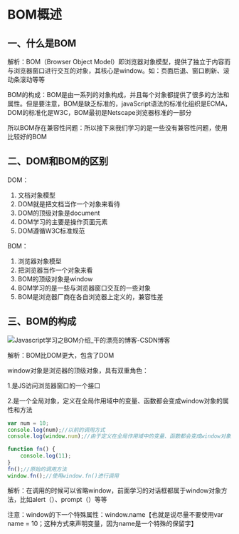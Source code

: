 # BOM概述

## 一、什么是BOM

解析：BOM（Browser Object Model）即浏览器对象模型，提供了独立于内容而与浏览器窗口进行交互的对象，其核心是window。如：页面后退、窗口刷新、滚动条滚动等等

BOM的构成：BOM是由一系列的对象构成，并且每个对象都提供了很多的方法和属性。但是要注意，BOM是缺乏标准的，javaScript语法的标准化组织是ECMA，DOM的标准化是W3C，BOM最初是Netscape浏览器标准的一部分

所以BOM存在兼容性问题：所以接下来我们学习的是一些没有兼容性问题，使用比较好的BOM

## 二、DOM和BOM的区别

DOM：

1. 文档对象模型
2. DOM就是把文档当作一个对象来看待
3. DOM的顶级对象是document
4. DOM学习的主要是操作页面元素
5. DOM遵循W3C标准规范

BOM：

1. 浏览器对象模型
2. 把浏览器当作一个对象来看
3. BOM的顶级对象是window
4. BOM学习的是一些与浏览器窗口交互的一些对象
5. BOM是浏览器厂商在各自浏览器上定义的，兼容性差

## 三、BOM的构成

![Javascript学习之BOM介绍_干的漂亮的博客-CSDN博客](https://img-blog.csdnimg.cn/6cfa509367f7453e8e52a025d27832a9.png)

解析：BOM比DOM更大，包含了DOM

window对象是浏览器的顶级对象，具有双重角色：

1.是JS访问浏览器窗口的一个接口

2.是一个全局对象，定义在全局作用域中的变量、函数都会变成window对象的属性和方法

```javascript
var num = 10;
console.log(num);//以前的调用方式
console.log(window.num);//由于定义在全局作用域中的变量、函数都会变成window对象的属性和方法,所以标准是window.num
```

```javascript
function fn() {
    console.log(11);
}
fn();//原始的调用方法
window.fn();//使用window.fn()进行调用
```

解析：在调用的时候可以省略window，前面学习的对话框都属于window对象方法，比如alert（）、prompt（）等等

注意：window的下一个特殊属性：window.name【也就是说尽量不要使用var name = 10；这种方式来声明变量，因为name是一个特殊的保留字】